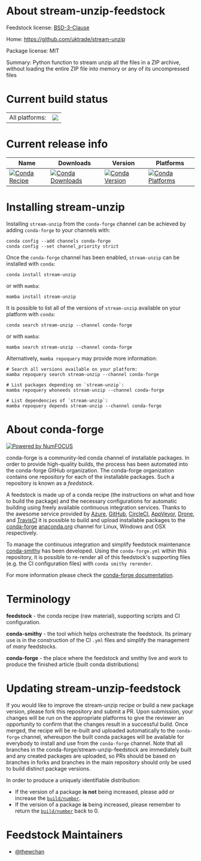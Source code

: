 About stream-unzip-feedstock
============================

Feedstock license: [BSD-3-Clause](https://github.com/conda-forge/stream-unzip-feedstock/blob/main/LICENSE.txt)

Home: https://github.com/uktrade/stream-unzip

Package license: MIT

Summary: Python function to stream unzip all the files in a ZIP archive, without loading the entire ZIP file into memory or any of its uncompressed files

Current build status
====================


<table><tr><td>All platforms:</td>
    <td>
      <a href="https://dev.azure.com/conda-forge/feedstock-builds/_build/latest?definitionId=17043&branchName=main">
        <img src="https://dev.azure.com/conda-forge/feedstock-builds/_apis/build/status/stream-unzip-feedstock?branchName=main">
      </a>
    </td>
  </tr>
</table>

Current release info
====================

| Name | Downloads | Version | Platforms |
| --- | --- | --- | --- |
| [![Conda Recipe](https://img.shields.io/badge/recipe-stream--unzip-green.svg)](https://anaconda.org/conda-forge/stream-unzip) | [![Conda Downloads](https://img.shields.io/conda/dn/conda-forge/stream-unzip.svg)](https://anaconda.org/conda-forge/stream-unzip) | [![Conda Version](https://img.shields.io/conda/vn/conda-forge/stream-unzip.svg)](https://anaconda.org/conda-forge/stream-unzip) | [![Conda Platforms](https://img.shields.io/conda/pn/conda-forge/stream-unzip.svg)](https://anaconda.org/conda-forge/stream-unzip) |

Installing stream-unzip
=======================

Installing `stream-unzip` from the `conda-forge` channel can be achieved by adding `conda-forge` to your channels with:

```
conda config --add channels conda-forge
conda config --set channel_priority strict
```

Once the `conda-forge` channel has been enabled, `stream-unzip` can be installed with `conda`:

```
conda install stream-unzip
```

or with `mamba`:

```
mamba install stream-unzip
```

It is possible to list all of the versions of `stream-unzip` available on your platform with `conda`:

```
conda search stream-unzip --channel conda-forge
```

or with `mamba`:

```
mamba search stream-unzip --channel conda-forge
```

Alternatively, `mamba repoquery` may provide more information:

```
# Search all versions available on your platform:
mamba repoquery search stream-unzip --channel conda-forge

# List packages depending on `stream-unzip`:
mamba repoquery whoneeds stream-unzip --channel conda-forge

# List dependencies of `stream-unzip`:
mamba repoquery depends stream-unzip --channel conda-forge
```


About conda-forge
=================

[![Powered by
NumFOCUS](https://img.shields.io/badge/powered%20by-NumFOCUS-orange.svg?style=flat&colorA=E1523D&colorB=007D8A)](https://numfocus.org)

conda-forge is a community-led conda channel of installable packages.
In order to provide high-quality builds, the process has been automated into the
conda-forge GitHub organization. The conda-forge organization contains one repository
for each of the installable packages. Such a repository is known as a *feedstock*.

A feedstock is made up of a conda recipe (the instructions on what and how to build
the package) and the necessary configurations for automatic building using freely
available continuous integration services. Thanks to the awesome service provided by
[Azure](https://azure.microsoft.com/en-us/services/devops/), [GitHub](https://github.com/),
[CircleCI](https://circleci.com/), [AppVeyor](https://www.appveyor.com/),
[Drone](https://cloud.drone.io/welcome), and [TravisCI](https://travis-ci.com/)
it is possible to build and upload installable packages to the
[conda-forge](https://anaconda.org/conda-forge) [anaconda.org](https://anaconda.org/)
channel for Linux, Windows and OSX respectively.

To manage the continuous integration and simplify feedstock maintenance
[conda-smithy](https://github.com/conda-forge/conda-smithy) has been developed.
Using the ``conda-forge.yml`` within this repository, it is possible to re-render all of
this feedstock's supporting files (e.g. the CI configuration files) with ``conda smithy rerender``.

For more information please check the [conda-forge documentation](https://conda-forge.org/docs/).

Terminology
===========

**feedstock** - the conda recipe (raw material), supporting scripts and CI configuration.

**conda-smithy** - the tool which helps orchestrate the feedstock.
                   Its primary use is in the construction of the CI ``.yml`` files
                   and simplify the management of *many* feedstocks.

**conda-forge** - the place where the feedstock and smithy live and work to
                  produce the finished article (built conda distributions)


Updating stream-unzip-feedstock
===============================

If you would like to improve the stream-unzip recipe or build a new
package version, please fork this repository and submit a PR. Upon submission,
your changes will be run on the appropriate platforms to give the reviewer an
opportunity to confirm that the changes result in a successful build. Once
merged, the recipe will be re-built and uploaded automatically to the
`conda-forge` channel, whereupon the built conda packages will be available for
everybody to install and use from the `conda-forge` channel.
Note that all branches in the conda-forge/stream-unzip-feedstock are
immediately built and any created packages are uploaded, so PRs should be based
on branches in forks and branches in the main repository should only be used to
build distinct package versions.

In order to produce a uniquely identifiable distribution:
 * If the version of a package **is not** being increased, please add or increase
   the [``build/number``](https://docs.conda.io/projects/conda-build/en/latest/resources/define-metadata.html#build-number-and-string).
 * If the version of a package **is** being increased, please remember to return
   the [``build/number``](https://docs.conda.io/projects/conda-build/en/latest/resources/define-metadata.html#build-number-and-string)
   back to 0.

Feedstock Maintainers
=====================

* [@thewchan](https://github.com/thewchan/)

